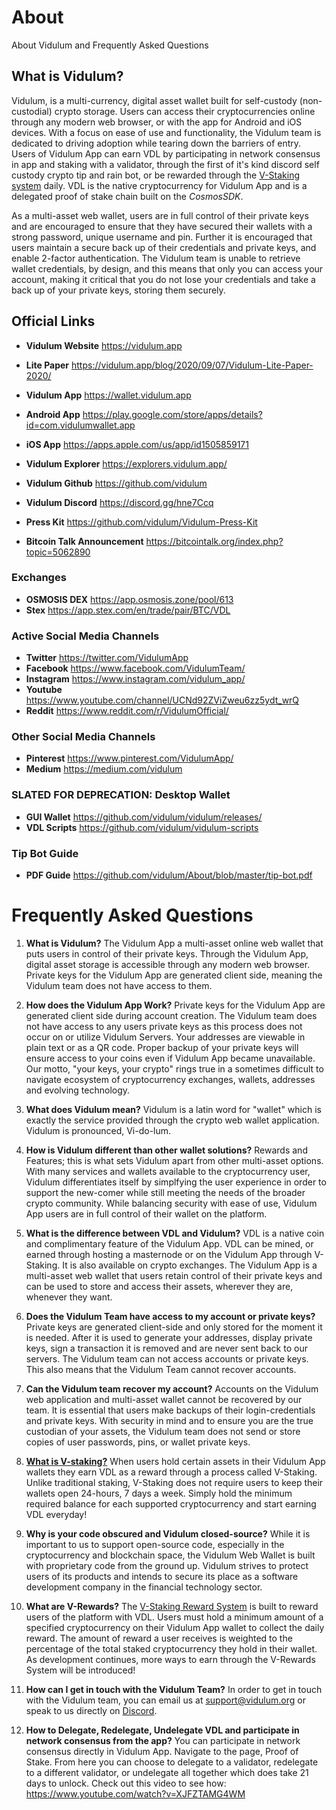 # About
About Vidulum and Frequently Asked Questions

## What is Vidulum?
Vidulum, is a multi-currency, digital asset wallet built for self-custody (non-custodial) crypto storage. Users can access their cryptocurrencies online through any modern web browser, or with the app for Android and iOS devices. With a focus on ease of use and functionality, the Vidulum team is dedicated to driving adoption while tearing down the barriers of entry. Users of Vidulum App can earn VDL by participating in network consensus in app and staking with a validator, through the first of it's kind discord self custody crypto tip and rain bot, or be rewarded through the [V-Staking system](https://vidulum.app/blog/2020/07/15/What-Is-V-Staking-How-To-Earn-VDL/) daily. VDL is the native cryptocurrency for Vidulum App and is a delegated proof of stake chain built on the *CosmosSDK*.

As a multi-asset web wallet, users are in full control of their private keys and are encouraged to ensure that they have secured their wallets with a strong password, unique username and pin. Further it is encouraged that users maintain a secure back up of their credentials and private keys, and enable 2-factor authentication. The Vidulum team is unable to retrieve wallet credentials, by design, and this means that only you can access your account, making it critical that you do not lose your credentials and take a back up of your private keys, storing them securely.

## Official Links
* __Vidulum Website__ https://vidulum.app 
* __Lite Paper__ https://vidulum.app/blog/2020/09/07/Vidulum-Lite-Paper-2020/

* __Vidulum App__ https://wallet.vidulum.app
* __Android App__ https://play.google.com/store/apps/details?id=com.vidulumwallet.app
* __iOS App__ https://apps.apple.com/us/app/id1505859171

* __Vidulum Explorer__ https://explorers.vidulum.app/
* __Vidulum Github__ https://github.com/vidulum
* __Vidulum Discord__ https://discord.gg/hne7Ccq
* __Press Kit__ https://github.com/vidulum/Vidulum-Press-Kit
* __Bitcoin Talk Announcement__ https://bitcointalk.org/index.php?topic=5062890

### Exchanges
* __OSMOSIS DEX__ https://app.osmosis.zone/pool/613
* __Stex__ https://app.stex.com/en/trade/pair/BTC/VDL

### Active Social Media Channels
* __Twitter__ https://twitter.com/VidulumApp 
* __Facebook__ https://www.facebook.com/VidulumTeam/ 
* __Instagram__ https://www.instagram.com/vidulum_app/ 
* __Youtube__ https://www.youtube.com/channel/UCNd92ZViZweu6zz5ydt_wrQ
* __Reddit__ https://www.reddit.com/r/VidulumOfficial/ 

### Other Social Media Channels
* __Pinterest__ https://www.pinterest.com/VidulumApp/ 
* __Medium__ https://medium.com/vidulum 

### SLATED FOR DEPRECATION: Desktop Wallet
* __GUI Wallet__ https://github.com/vidulum/vidulum/releases/ 
* __VDL Scripts__ https://github.com/vidulum/vidulum-scripts

### Tip Bot Guide
* __PDF Guide__ https://github.com/vidulum/About/blob/master/tip-bot.pdf

# Frequently Asked Questions

1. __What is Vidulum?__ The Vidulum App a multi-asset online web wallet that puts users in control of their private keys. Through the Vidulum App, digital asset storage is accessible through any modern web browser. Private keys for the Vidulum App are generated client side, meaning the Vidulum team does not have access to them. 

2. __How does the Vidulum App Work?__ Private keys for the Vidulum App are generated client side during account creation. The Vidulum team does not have access to any users private keys as this process does not occur on or utilize Vidulum Servers. Your addresses are viewable in plain text or as a QR code. Proper backup of your private keys will ensure access to your coins even if Vidulum App became unavailable. Our motto, "your keys, your crypto" rings true in a sometimes difficult to navigate ecosystem of cryptocurrency exchanges, wallets, addresses and evolving technology.

3. __What does Vidulum mean?__ Vidulum is a latin word for "wallet" which is exactly the service provided through the crypto web wallet application. Vidulum is pronounced, Vi-do-lum.

4. __How is Vidulum different than other wallet solutions?__ Rewards and Features; this is what sets Vidulum apart from other multi-asset options. With many services and wallets available to the cryptocurrency user, Vidulum differentiates itself by simplfying the user experience in order to support the new-comer while still meeting the needs of the broader crypto community. While balancing security with ease of use, Vidulum App users are in full control of their wallet on the platform. 

5. __What is the difference between VDL and Vidulum?__ VDL is a native coin and complimentary feature of the Vidulum App. VDL can be mined, or earned through hosting a masternode or on the Vidulum App through V-Staking. It is also available on crypto exchanges. The Vidulum App is a multi-asset web wallet that users retain control of their private keys and can be used to store and access their assets, wherever they are, whenever they want.

6. __Does the Vidulum Team have access to my account or private keys?__ Private keys are generated client-side and only stored for the moment it is needed. After it is used to generate your addresses, display private keys, sign a transaction it is removed and are never sent back to our servers. The Vidulum team can not access accounts or private keys. This also means that the Vidulum Team cannot recover accounts.

7. __Can the Vidulum team recover my account?__ Accounts on the Vidulum web application and multi-asset wallet cannot be recovered by our team. It is essential that users make backups of their login-credentials and private keys. With security in mind and to ensure you are the true custodian of your assets, the Vidulum team does not send or store copies of user passwords, pins, or wallet private keys.

8. [__What is V-staking?__](https://vidulum.app/blog/2020/07/15/What-Is-V-Staking-How-To-Earn-VDL/) When users hold certain assets in their Vidulum App wallets they earn VDL as a reward through a process called V-Staking. Unlike traditional staking, V-Staking does not require users to keep their wallets open 24-hours, 7 days a week. Simply hold the minimum required balance for each supported cryptocurrency and start earning VDL everyday!

9. __Why is your code obscured and Vidulum closed-source?__ While it is important to us to support open-source code, especially in the cryptocurrency and blockchain space, the Vidulum Web Wallet is built with proprietary code from the ground up. Vidulum strives to protect users of its products and intends to secure its place as a software development company in the financial technology sector.

10. __What are V-Rewards?__ The [V-Staking Reward System](https://vidulum.app/blog/2020/07/15/What-Is-V-Staking-How-To-Earn-VDL/) is built to reward users of the platform with VDL. Users must hold a minimum amount of a specified cryptocurrency on their Vidulum App wallet to collect the daily reward. The amount of reward a user receives is weighted to the percentage of the total staked cryptocurrency they hold in their wallet. As development continues, more ways to earn through the V-Rewards System will be introduced!

11. __How can I get in touch with the Vidulum Team?__ In order to get in touch with the Vidulum team, you can email us at [support@vidulum.org](support@vidulum.org) or speak to us directly on [Discord](https://discord.gg/hne7Ccq).

12. __How to Delegate, Redelegate, Undelegate VDL and participate in network consensus from the app?__ You can participate in network consensus directly in Vidulum App. Navigate to the page, Proof of Stake. From here you can choose to delegate to a validator, redelegate to a different validator, or undelegate all together which does take 21 days to unlock. Check out this video to see how: https://www.youtube.com/watch?v=XJFZTAMG4WM
